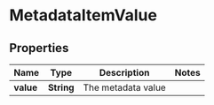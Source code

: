 # MetadataItemValue

## Properties
Name | Type | Description | Notes
------------ | ------------- | ------------- | -------------
**value** | **String** | The metadata value | 
